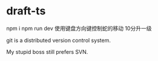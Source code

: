 # draft-ts
npm i
npm run dev
使用键盘方向键控制蛇的移动
10分升一级

git is a distributed version control system.

My stupid boss still prefers SVN.
